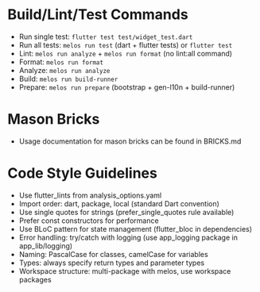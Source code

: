 # Build/Lint/Test Commands
- Run single test: `flutter test test/widget_test.dart`
- Run all tests: `melos run test` (dart + flutter tests) or `flutter test`
- Lint: `melos run analyze` + `melos run format` (no lint:all command)
- Format: `melos run format`
- Analyze: `melos run analyze`
- Build: `melos run build-runner`
- Prepare: `melos run prepare` (bootstrap + gen-l10n + build-runner)

# Mason Bricks
- Usage documentation for mason bricks can be found in BRICKS.md

# Code Style Guidelines
- Use flutter_lints from analysis_options.yaml
- Import order: dart, package, local (standard Dart convention)
- Use single quotes for strings (prefer_single_quotes rule available)
- Prefer const constructors for performance
- Use BLoC pattern for state management (flutter_bloc in dependencies)
- Error handling: try/catch with logging (use app_logging package in app_lib/logging)
- Naming: PascalCase for classes, camelCase for variables
- Types: always specify return types and parameter types
- Workspace structure: multi-package with melos, use workspace packages